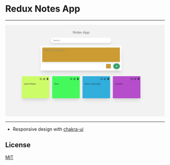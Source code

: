 # Redux Notes App

---

![Notes App](./img/Notes.png)

---

- Responsive design with [chakra-ui](https://chakra-ui.com/)

## License

[MIT](https://choosealicense.com/licenses/mit/)
